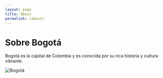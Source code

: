 ```yaml
---
layout: page
title: About
permalink: /about/
---
```


# Sobre Bogotá

Bogotá es la capital de Colombia y es conocida por su rica historia y cultura vibrante.

![Bogotá](https://cdn.pixabay.com/photo/2020/02/25/11/52/colombia-4878720_640.jpg)
